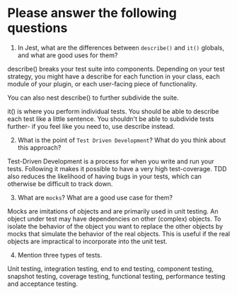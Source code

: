 # Please answer the following questions

1.  In Jest, what are the differences between `describe()` and `it()` globals, and what are good uses for them?

describe() breaks your test suite into components. Depending on your test strategy, you might have a describe for each function in your class, each module of your plugin, or each user-facing piece of functionality.

You can also nest describe() to further subdivide the suite.

it() is where you perform individual tests. You should be able to describe each test like a little sentence. You shouldn't be able to subdivide tests further- if you feel like you need to, use describe instead.

2.  What is the point of `Test Driven Development`? What do you think about this approach?

Test-Driven Development is a process for when you write and run your tests. Following it makes it possible to have a very high test-coverage. TDD also reduces the likelihood of having bugs in your tests, which can otherwise be difficult to track down.

3.  What are `mocks`? What are a good use case for them?

Mocks are imitations of objects and are primarily used in unit testing. An object under test may have dependencies on other (complex) objects. To isolate the behavior of the object you want to replace the other objects by mocks that simulate the behavior of the real objects. This is useful if the real objects are impractical to incorporate into the unit test.

4.  Mention three types of tests.

Unit testing, integration testing, end to end testing, component testing, snapshot testing, coverage testing, functional testing, performance testing and acceptance testing.
